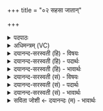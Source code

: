 +++
title = "०२ सहसा जातान्"

+++
<details><summary>पदपाठः</summary>

सह॑सा। जा॒तान्। प्र। नु॒द॒। नः॒। स॒पत्ना॒निति॑ स॒ऽपत्ना॑न्। प्रति॑। अजा॑तान्। जा॒त॒वे॒द॒ इति॑ जातऽवेदः। नु॒द॒स्व॒। अधि॑। नः॒। ब्रू॒हि॒। सु॒म॒न॒स्यमा॑न॒ इति॑ सुऽमन॒स्यमा॑नः। व॒यम्। स्या॒म॒। प्र। नु॒द॒। नः॒। स॒पत्ना॒निति॑ स॒ऽपत्ना॑न्। २।
</details>

<details><summary>अधिमन्त्रम् (VC)</summary>

- अग्निर्देवता
- परमेष्ठी ऋषिः
- भुरिक् त्रिष्टुप्
- धैवतः
</details>

<details><summary>दयानन्द-सरस्वती (हि) - विषयः</summary>

फिर भी वही पूर्वोक्त विषय अगले मन्त्र में कहा है ॥
</details>

<details><summary>दयानन्द-सरस्वती (हि) - पदार्थः</summary>

पदार्थान्वयभाषाः -  हे (जातवेदः) प्रकृष्ट ज्ञान को प्राप्त हुए राजन् ! आप (नः) हमारे (सहसा) बल के सहित (जातान्) प्रसिद्ध हुए (सपत्नान्) शत्रुओं को (प्रणुद) जीतिये और उन (प्रति) (अजातान्) युद्ध में छिपे हुए शत्रुओं के सेवक मित्रभाव से प्रसिद्धों को (नुदस्व) पृथक् कीजिये तथा (सुमनस्यमानः) अच्छे प्रकार विचारते हुए आप (नः) हमारे लिये (अधिब्रूहि) अधिकता से विजय के विधान का उपदेश कीजिये (वयम्) हम लोग आप के सहायक (स्याम) होवें, जिन (नः) हमारे (सपत्नान्) विरोध में प्रवृत्त सम्बन्धियों को आप (प्रणुद) मारें, उन को हम लोग भी मारें ॥२ ॥
</details>

<details><summary>दयानन्द-सरस्वती (हि) - भावार्थः</summary>

भावार्थभाषाः -  राजा को चाहिये कि जो राज्य के सेवक शत्रुओं के निवारण करने में यथाशक्ति प्रयत्न न करें उन को अच्छे प्रकार दण्ड देवे और जो अपने सहायक हों, उन का सत्कार करें ॥२ ॥
</details>

<details><summary>दयानन्द-सरस्वती (सं) - विषयः</summary>

पुनस्तमेव विषयमाह ॥
</details>

<details><summary>दयानन्द-सरस्वती (सं) - पदार्थः</summary>

पदार्थान्वयभाषाः -  हे जातवेदस्त्वं नः सहसा जातान् सपत्नान् प्रणुद। तान् प्रत्यजातान् नुदस्व। सुमनस्यमानस्त्वं नोऽधि ब्रूहि। वयं तव सहायाः स्याम। यान्नः सपत्नान् त्वं प्रणुद तान् वयमपि प्रणुदेम ॥२ ॥
</details>

<details><summary>दयानन्द-सरस्वती (सं) - भावार्थः</summary>

भावार्थभाषाः -  ये राजभृत्याः शत्रुनिवारणे यथाशक्ति न प्रयतन्ते ते सम्यग्दण्ड्याः। ये स्वसहायाः स्युस्तान् राजा सत्कुर्यात् ॥२ ॥
</details>

<details><summary>सविता जोशी ← दयानन्दः (म) - भावार्थः</summary>

भावार्थभाषाः -  आपल्या कर्मचाऱ्यांनी शत्रूंच्या निवारणाचा प्रयत्न न केल्यास राजाने त्यांना चांगली शिक्षा करावी व आपल्याला मदत करणाऱ्यांचा सत्कार करावा.
</details>